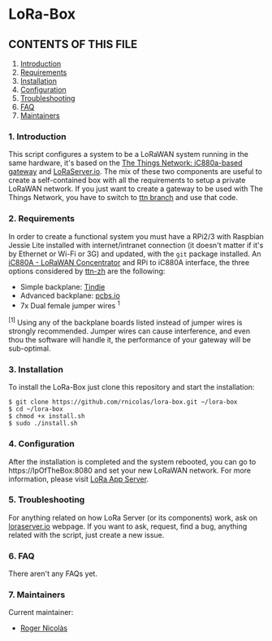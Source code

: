 # LoRa-Box
## CONTENTS OF THIS FILE

1. [Introduction](#introduction)
2. [Requirements](#requirements)
3. [Installation](#installation)
4. [Configuration](#configuration)
5. [Troubleshooting](troubleshooting)
6. [FAQ](#faq)
7. [Maintainers](#maintainers)

### 1. Introduction <a name="introduction"></a>

This script configures a system to be a LoRaWAN system running in the same hardware, it's based on the [The Things Network: iC880a-based gateway](https://github.com/ttn-zh/ic880a-gateway/) and [LoRaServer.io](https://www.loraserver.io). The mix of these two components are useful to create a self-contained box with all the requirements to setup a private LoRaWAN network. If you just want to create a gateway to be used with The Things Network, you have to switch to [ttn branch](https://github.com/rnicolas/lora-box/tree/ttn) and use that code.

### 2. Requirements <a name="requirements"></a>

In order to create a functional system you must have a RPi2/3 with Raspbian Jessie Lite installed with internet/intranet connection (it doesn't matter if it's by Ethernet or Wi-Fi or 3G) and updated, with the `git` package installed. An [iC880A - LoRaWAN Concentrator](https://wireless-solutions.de/products/radiomodules/ic880a.html) and RPi to iC880A interface, the three options considered by [ttn-zh](https://github.com/ttn-zh) are the following:

* Simple backplane: [Tindie](https://www.tindie.com/products/gnz/imst-ic880a-lorawan-backplane/)
* Advanced backplane: [pcbs.io](https://pcbs.io/share/zvoQ4)
* 7x Dual female jumper wires <sup>1</sup>

<sup>[1]</sup> Using any of the backplane boards listed instead of jumper wires is strongly recommended. Jumper wires can cause interference, and even thou the software will handle it, the performance of your gateway will be sub-optimal.

### 3. Installation <a name="installation"></a>

To install the LoRa-Box just clone this repository and start the installation:

	$ git clone https://github.com/rnicolas/lora-box.git ~/lora-box
	$ cd ~/lora-box
	$ chmod +x install.sh
	$ sudo ./install.sh

### 4. Configuration <a name="configuration"></a>

After the installation is completed and the system rebooted, you can go to https://IpOfTheBox:8080 and set your new LoRaWAN network. For more information, please visit [LoRa App Server](https://docs.loraserver.io/lora-app-server/).

### 5. Troubleshooting <a name="troubleshooting"></a>

For anything related on how LoRa Server (or its components) work, ask on [loraserver.io](https://www.loraserver.io) webpage. If you want to ask, request, find a bug, anything related with the script, just create a new issue.

### 6. FAQ <a name="faq"></a>

There aren't any FAQs yet.

### 7. Maintainers <a name="maintainers"></a>

Current maintainer:
* [Roger Nicolàs](https://github.com/rnicolas/)
